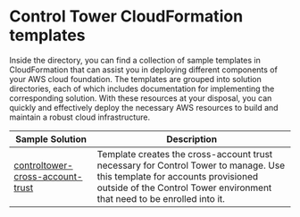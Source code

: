 # Control Tower CloudFormation templates

Inside the directory, you can find a collection of sample templates in CloudFormation that can assist you in deploying different components of your AWS cloud foundation. The templates are grouped into solution directories, each of which includes documentation for implementing the corresponding solution. With these resources at your disposal, you can quickly and effectively deploy the necessary AWS resources to build and maintain a robust cloud infrastructure.

| Sample Solution | Description |
| --------------- | ----------- |
| [controltower-cross-account-trust](./controltower-cross-account-trust) | Template creates the cross-account trust necessary for Control Tower to manage. Use this template for accounts provisioned outside of the Control Tower environment that need to be enrolled into it. |
